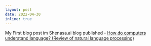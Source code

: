 ```yaml
---
layout: post
date: 2022-04-30
inline: true
---
```


My First blog post im Shenasa.ai blog published - 
[How do computers understand language? (Review of natural language processing)](https://virgool.io/@shenasa/nlp-%D9%BE%D8%B1%D8%AF%D8%A7%D8%B2%D8%B4-%D8%B2%D8%A8%D8%A7%D9%86-%D8%B7%D8%A8%DB%8C%D8%B9%DB%8C-kfl5fzb9pnxq)
